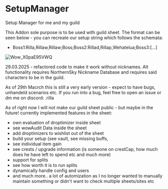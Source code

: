 # SetupManager
Setup Manager for me and my guild <constant>

This Addon sole purpose is to be used with guild sheet. The format can be seen below - you can recreate our setup string which follows the schemata:
- Boss1:Rilla,Rillaw,Rillaw;Boss;Boss2:Rillad,Rillap,Wehatelua;Boss3:[...]

![Wow_X0paE95VWQ](https://github.com/user-attachments/assets/0eb30cf3-541d-4db6-84db-7d486ffa4178)

29.03.2025 - refactored code to make it work without nicknames.
Alt functionality requires NorthernSky Nickname Database and requires said characters to be in the guild.

As of 29th Macrch this is still a very early version - expect to have bugs, unhandeld scenarios etc.
If you run into a bug, feel free to open an issue or dm me on discord: .rilla



As of right now I will not make our guild sheet public - but maybe in the future! currently implemented features in the sheet:
- own evaluation of droptimizer inside sheet
- see wowAudit Data inside the sheet
- add droptimizers to wishlist out of the sheet
- build your setup (see vault, see missing buffs, 
- see individual item gain
- see crests / upgrade information (is someone on crestCap, how much does he have left to spend etc and much more)
- support for splits
- see how worth it is to run splits
- dynamically handle config and users
- and much more.. a lot of automization as I no longer wanted to manually maintain something or didn't want to check multiple sheets/sites etc


